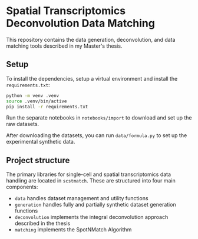 
# Spatial Transcriptomics Deconvolution Data Matching

This repository contains the data generation, deconvolution, and data matching tools described in my Master's thesis.

## Setup

To install the dependencies, setup a virtual environment and install the `requirements.txt`:
```bash
python -m venv .venv
source .venv/bin/active
pip install -r requirements.txt
```

Run the separate notebooks in `notebooks/import` to download and set up the raw datasets.
<!-- TODO: run all -->

After downloading the datasets, you can run `data/formula.py` to set up the experimental synthetic data.

## Project structure

The primary libraries for single-cell and spatial transcriptomics data handling are located in `scstmatch`.
These are structured into four main components:
* `data` handles dataset management and utility functions
* `generation` handles fully and partially synthetic dataset generation functions
* `deconvolution` implements the integral deconvolution approach described in the thesis
* `matching` implements the SpotNMatch Algorithm
